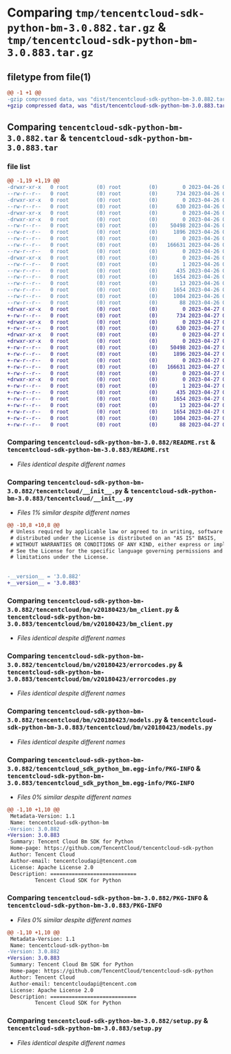 # Comparing `tmp/tencentcloud-sdk-python-bm-3.0.882.tar.gz` & `tmp/tencentcloud-sdk-python-bm-3.0.883.tar.gz`

## filetype from file(1)

```diff
@@ -1 +1 @@
-gzip compressed data, was "dist/tencentcloud-sdk-python-bm-3.0.882.tar", last modified: Wed Apr 26 02:51:44 2023, max compression
+gzip compressed data, was "dist/tencentcloud-sdk-python-bm-3.0.883.tar", last modified: Thu Apr 27 00:18:06 2023, max compression
```

## Comparing `tencentcloud-sdk-python-bm-3.0.882.tar` & `tencentcloud-sdk-python-bm-3.0.883.tar`

### file list

```diff
@@ -1,19 +1,19 @@
-drwxr-xr-x   0 root         (0) root         (0)        0 2023-04-26 02:51:44.000000 tencentcloud-sdk-python-bm-3.0.882/
--rw-r--r--   0 root         (0) root         (0)      734 2023-04-26 02:51:44.000000 tencentcloud-sdk-python-bm-3.0.882/README.rst
-drwxr-xr-x   0 root         (0) root         (0)        0 2023-04-26 02:51:44.000000 tencentcloud-sdk-python-bm-3.0.882/tencentcloud/
--rw-r--r--   0 root         (0) root         (0)      630 2023-04-26 02:51:44.000000 tencentcloud-sdk-python-bm-3.0.882/tencentcloud/__init__.py
-drwxr-xr-x   0 root         (0) root         (0)        0 2023-04-26 02:51:44.000000 tencentcloud-sdk-python-bm-3.0.882/tencentcloud/bm/
-drwxr-xr-x   0 root         (0) root         (0)        0 2023-04-26 02:51:44.000000 tencentcloud-sdk-python-bm-3.0.882/tencentcloud/bm/v20180423/
--rw-r--r--   0 root         (0) root         (0)    50498 2023-04-26 02:51:44.000000 tencentcloud-sdk-python-bm-3.0.882/tencentcloud/bm/v20180423/bm_client.py
--rw-r--r--   0 root         (0) root         (0)     1896 2023-04-26 02:51:44.000000 tencentcloud-sdk-python-bm-3.0.882/tencentcloud/bm/v20180423/errorcodes.py
--rw-r--r--   0 root         (0) root         (0)        0 2023-04-26 02:51:44.000000 tencentcloud-sdk-python-bm-3.0.882/tencentcloud/bm/v20180423/__init__.py
--rw-r--r--   0 root         (0) root         (0)   166631 2023-04-26 02:51:44.000000 tencentcloud-sdk-python-bm-3.0.882/tencentcloud/bm/v20180423/models.py
--rw-r--r--   0 root         (0) root         (0)        0 2023-04-26 02:51:44.000000 tencentcloud-sdk-python-bm-3.0.882/tencentcloud/bm/__init__.py
-drwxr-xr-x   0 root         (0) root         (0)        0 2023-04-26 02:51:44.000000 tencentcloud-sdk-python-bm-3.0.882/tencentcloud_sdk_python_bm.egg-info/
--rw-r--r--   0 root         (0) root         (0)        1 2023-04-26 02:51:44.000000 tencentcloud-sdk-python-bm-3.0.882/tencentcloud_sdk_python_bm.egg-info/dependency_links.txt
--rw-r--r--   0 root         (0) root         (0)      435 2023-04-26 02:51:44.000000 tencentcloud-sdk-python-bm-3.0.882/tencentcloud_sdk_python_bm.egg-info/SOURCES.txt
--rw-r--r--   0 root         (0) root         (0)     1654 2023-04-26 02:51:44.000000 tencentcloud-sdk-python-bm-3.0.882/tencentcloud_sdk_python_bm.egg-info/PKG-INFO
--rw-r--r--   0 root         (0) root         (0)       13 2023-04-26 02:51:44.000000 tencentcloud-sdk-python-bm-3.0.882/tencentcloud_sdk_python_bm.egg-info/top_level.txt
--rw-r--r--   0 root         (0) root         (0)     1654 2023-04-26 02:51:44.000000 tencentcloud-sdk-python-bm-3.0.882/PKG-INFO
--rw-r--r--   0 root         (0) root         (0)     1004 2023-04-26 02:51:44.000000 tencentcloud-sdk-python-bm-3.0.882/setup.py
--rw-r--r--   0 root         (0) root         (0)       88 2023-04-26 02:51:44.000000 tencentcloud-sdk-python-bm-3.0.882/setup.cfg
+drwxr-xr-x   0 root         (0) root         (0)        0 2023-04-27 00:18:06.000000 tencentcloud-sdk-python-bm-3.0.883/
+-rw-r--r--   0 root         (0) root         (0)      734 2023-04-27 00:18:06.000000 tencentcloud-sdk-python-bm-3.0.883/README.rst
+drwxr-xr-x   0 root         (0) root         (0)        0 2023-04-27 00:18:06.000000 tencentcloud-sdk-python-bm-3.0.883/tencentcloud/
+-rw-r--r--   0 root         (0) root         (0)      630 2023-04-27 00:18:06.000000 tencentcloud-sdk-python-bm-3.0.883/tencentcloud/__init__.py
+drwxr-xr-x   0 root         (0) root         (0)        0 2023-04-27 00:18:06.000000 tencentcloud-sdk-python-bm-3.0.883/tencentcloud/bm/
+drwxr-xr-x   0 root         (0) root         (0)        0 2023-04-27 00:18:06.000000 tencentcloud-sdk-python-bm-3.0.883/tencentcloud/bm/v20180423/
+-rw-r--r--   0 root         (0) root         (0)    50498 2023-04-27 00:18:06.000000 tencentcloud-sdk-python-bm-3.0.883/tencentcloud/bm/v20180423/bm_client.py
+-rw-r--r--   0 root         (0) root         (0)     1896 2023-04-27 00:18:06.000000 tencentcloud-sdk-python-bm-3.0.883/tencentcloud/bm/v20180423/errorcodes.py
+-rw-r--r--   0 root         (0) root         (0)        0 2023-04-27 00:18:06.000000 tencentcloud-sdk-python-bm-3.0.883/tencentcloud/bm/v20180423/__init__.py
+-rw-r--r--   0 root         (0) root         (0)   166631 2023-04-27 00:18:06.000000 tencentcloud-sdk-python-bm-3.0.883/tencentcloud/bm/v20180423/models.py
+-rw-r--r--   0 root         (0) root         (0)        0 2023-04-27 00:18:06.000000 tencentcloud-sdk-python-bm-3.0.883/tencentcloud/bm/__init__.py
+drwxr-xr-x   0 root         (0) root         (0)        0 2023-04-27 00:18:06.000000 tencentcloud-sdk-python-bm-3.0.883/tencentcloud_sdk_python_bm.egg-info/
+-rw-r--r--   0 root         (0) root         (0)        1 2023-04-27 00:18:06.000000 tencentcloud-sdk-python-bm-3.0.883/tencentcloud_sdk_python_bm.egg-info/dependency_links.txt
+-rw-r--r--   0 root         (0) root         (0)      435 2023-04-27 00:18:06.000000 tencentcloud-sdk-python-bm-3.0.883/tencentcloud_sdk_python_bm.egg-info/SOURCES.txt
+-rw-r--r--   0 root         (0) root         (0)     1654 2023-04-27 00:18:06.000000 tencentcloud-sdk-python-bm-3.0.883/tencentcloud_sdk_python_bm.egg-info/PKG-INFO
+-rw-r--r--   0 root         (0) root         (0)       13 2023-04-27 00:18:06.000000 tencentcloud-sdk-python-bm-3.0.883/tencentcloud_sdk_python_bm.egg-info/top_level.txt
+-rw-r--r--   0 root         (0) root         (0)     1654 2023-04-27 00:18:06.000000 tencentcloud-sdk-python-bm-3.0.883/PKG-INFO
+-rw-r--r--   0 root         (0) root         (0)     1004 2023-04-27 00:18:06.000000 tencentcloud-sdk-python-bm-3.0.883/setup.py
+-rw-r--r--   0 root         (0) root         (0)       88 2023-04-27 00:18:06.000000 tencentcloud-sdk-python-bm-3.0.883/setup.cfg
```

### Comparing `tencentcloud-sdk-python-bm-3.0.882/README.rst` & `tencentcloud-sdk-python-bm-3.0.883/README.rst`

 * *Files identical despite different names*

### Comparing `tencentcloud-sdk-python-bm-3.0.882/tencentcloud/__init__.py` & `tencentcloud-sdk-python-bm-3.0.883/tencentcloud/__init__.py`

 * *Files 1% similar despite different names*

```diff
@@ -10,8 +10,8 @@
 # Unless required by applicable law or agreed to in writing, software
 # distributed under the License is distributed on an "AS IS" BASIS,
 # WITHOUT WARRANTIES OR CONDITIONS OF ANY KIND, either express or implied.
 # See the License for the specific language governing permissions and
 # limitations under the License.
 
 
-__version__ = '3.0.882'
+__version__ = '3.0.883'
```

### Comparing `tencentcloud-sdk-python-bm-3.0.882/tencentcloud/bm/v20180423/bm_client.py` & `tencentcloud-sdk-python-bm-3.0.883/tencentcloud/bm/v20180423/bm_client.py`

 * *Files identical despite different names*

### Comparing `tencentcloud-sdk-python-bm-3.0.882/tencentcloud/bm/v20180423/errorcodes.py` & `tencentcloud-sdk-python-bm-3.0.883/tencentcloud/bm/v20180423/errorcodes.py`

 * *Files identical despite different names*

### Comparing `tencentcloud-sdk-python-bm-3.0.882/tencentcloud/bm/v20180423/models.py` & `tencentcloud-sdk-python-bm-3.0.883/tencentcloud/bm/v20180423/models.py`

 * *Files identical despite different names*

### Comparing `tencentcloud-sdk-python-bm-3.0.882/tencentcloud_sdk_python_bm.egg-info/PKG-INFO` & `tencentcloud-sdk-python-bm-3.0.883/tencentcloud_sdk_python_bm.egg-info/PKG-INFO`

 * *Files 0% similar despite different names*

```diff
@@ -1,10 +1,10 @@
 Metadata-Version: 1.1
 Name: tencentcloud-sdk-python-bm
-Version: 3.0.882
+Version: 3.0.883
 Summary: Tencent Cloud Bm SDK for Python
 Home-page: https://github.com/TencentCloud/tencentcloud-sdk-python
 Author: Tencent Cloud
 Author-email: tencentcloudapi@tencent.com
 License: Apache License 2.0
 Description: ============================
         Tencent Cloud SDK for Python
```

### Comparing `tencentcloud-sdk-python-bm-3.0.882/PKG-INFO` & `tencentcloud-sdk-python-bm-3.0.883/PKG-INFO`

 * *Files 0% similar despite different names*

```diff
@@ -1,10 +1,10 @@
 Metadata-Version: 1.1
 Name: tencentcloud-sdk-python-bm
-Version: 3.0.882
+Version: 3.0.883
 Summary: Tencent Cloud Bm SDK for Python
 Home-page: https://github.com/TencentCloud/tencentcloud-sdk-python
 Author: Tencent Cloud
 Author-email: tencentcloudapi@tencent.com
 License: Apache License 2.0
 Description: ============================
         Tencent Cloud SDK for Python
```

### Comparing `tencentcloud-sdk-python-bm-3.0.882/setup.py` & `tencentcloud-sdk-python-bm-3.0.883/setup.py`

 * *Files identical despite different names*

